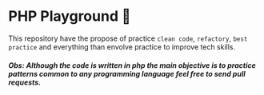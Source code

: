 # PHP Playground 💪

This repository have the propose of practice `clean code`, `refactory`, `best practice`
and everything than envolve practice to improve tech skills.

##### Obs: Although the code is written in php the main objective is to practice patterns common to any programming language feel free to send pull requests.

